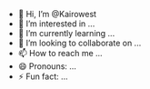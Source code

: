 - 👋 Hi, I’m @Kairowest
- 👀 I’m interested in ...
- 🌱 I’m currently learning ...
- 💞️ I’m looking to collaborate on ...
- 📫 How to reach me ...
- 😄 Pronouns: ...
- ⚡ Fun fact: ...

<!---
Kairowest/Kairowest is a ✨ special ✨ repository because its `README.md` (this file) appears on your GitHub profile.
You can click the Preview link to take a look at your changes.
--->
